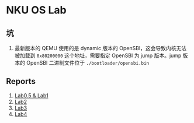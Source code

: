# NKU OS Lab

## 坑

1. 最新版本的 QEMU 使用的是 dynamic 版本的 OpenSBI，这会导致内核无法被加载到 `0x80200000` 这个地址，需要指定 OpenSBI 为 jump 版本。jump 版本的 OpenSBI 二进制文件位于 `./bootloader/opensbi.bin`

## Reports

1. [Lab0.5 & Lab1](./docs/report-lab1.md)
2. [Lab2](./docs/report-lab2.md)
3. [Lab3](./docs/report-lab3.md)
4. [Lab4](./docs/report-lab4.md)
